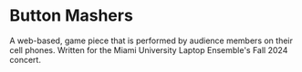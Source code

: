# Button Mashers
A web-based, game piece that is performed by audience members on their cell phones. Written for the Miami University Laptop Ensemble's Fall 2024 concert. 


